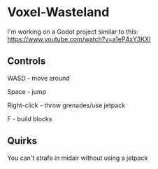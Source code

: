 # Voxel-Wasteland
I'm working on a Godot project similar to this: https://www.youtube.com/watch?v=a1eP4xY3KXI

## Controls
WASD - move around

Space - jump

Right-click - throw grenades/use jetpack

F - build blocks

## Quirks
You can't strafe in midair without using a jetpack
